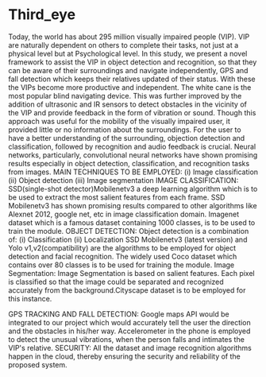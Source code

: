 # Third_eye
Today, the world has about 295 million visually impaired people (VIP). VIP are naturally dependent on others to complete their tasks, not just at a physical level but at Psychological level.
In this study, we present a novel framework to assist the VIP in object detection and
recognition, so that they can be aware of their surroundings and navigate independently, GPS and fall detection which keeps their relatives updated of their status. With these the VIPs become more productive and independent.
The white cane is the most popular blind navigating device. This was further improved by the addition of ultrasonic and IR sensors to detect obstacles in the vicinity of the VIP and provide feedback in the form of vibration or sound. Though this approach was useful for the mobility of the visually impaired user, it provided little or no information about the surroundings.
For the user to have a better understanding of the surrounding, objection detection and
classification, followed by recognition and audio feedback is crucial.
Neural networks, particularly, convolutional neural networks have shown promising
results especially in object detection, classification, and recognition tasks from images.
MAIN TECHNIQUES TO BE EMPLOYED:
(i) Image classification
(ii) Object detection
(iii) Image segmentation
IMAGE CLASSIFICATION:
SSD(single-shot detector)Mobilenetv3 a deep learning algorithm which is to be used to extract the most salient features from each frame.
SSD Mobilenetv3 has shown promising results compared to other algorithms like
Alexnet 2012, google net, etc in image classification domain.
Imagenet dataset which is a famous dataset containing 1000 classes, is to be used to
train the module.
OBJECT DETECTION:
Object detection is a combination of:
(i) Classification
(ii) Localization
SSD Mobilenetv3 (latest version) and Yolo v1,v2(compatibility) are the algorithms to be
employed for object detection and facial recognition.
The widely used Coco dataset which contains over 80 classes is to be used for training the module. Image Segmentation:
Image Segmentation is based on salient features.
Each pixel is classified so that the image could be separated and recognized accurately from the background.Cityscape dataset is to be employed for this instance.

GPS TRACKING AND FALL DETECTION:
Google maps API would be integrated to our project which would accurately tell the user the direction and the obstacles in his/her way. Accelerometer in the phone is employed to detect the unusual vibrations, when the person falls and intimates the VIP's relative.
SECURITY:
All the dataset and image recognition algorithms happen in the cloud, thereby ensuring the security and reliability of the proposed system.
